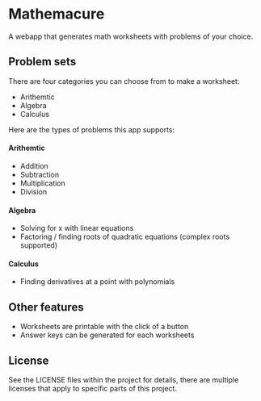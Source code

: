 # Mathemacure

A webapp that generates math worksheets with problems of your choice.

## Problem sets

There are four categories you can choose from to make a worksheet:
- Arithemtic
- Algebra
- Calculus

Here are the types of problems this app supports:

#### Arithemtic
- Addition
- Subtraction
- Multiplication
- Division

#### Algebra
- Solving for x with linear equations
- Factoring / finding roots of quadratic equations (complex roots supported)

#### Calculus
- Finding derivatives at a point with polynomials

## Other features
- Worksheets are printable with the click of a button
- Answer keys can be generated for each worksheets

## License
See the LICENSE files within the project for details, there are multiple licenses that apply to specific parts of this project.


